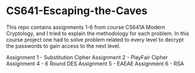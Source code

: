 # CS641-Escaping-the-Caves

This repo contains assignments 1-6 from course CS641A Modern Cryptology, and I tried to explain the methodology for each problem. In this course project one had to solve problem related to every level to decrypt the passwords to gain access to the next level.

Assignment 1 - Substitution Cipher
Assignment 2 - PlayFair Cipher
Assignment 4 - 6 Round DES
Assignment 5 - EAEAE
Assignment 6 - RSA
